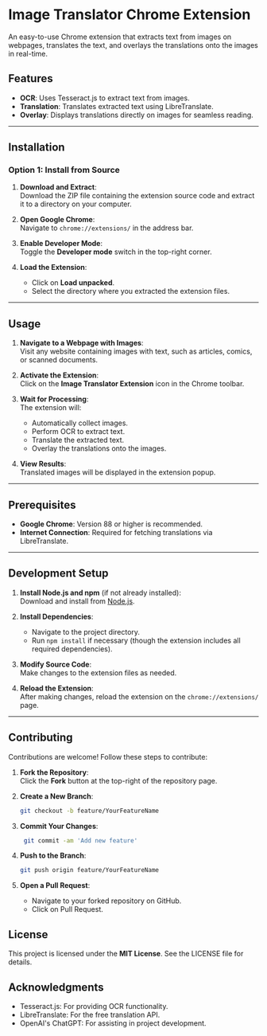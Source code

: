 # Image Translator Chrome Extension

An easy-to-use Chrome extension that extracts text from images on webpages, translates the text, and overlays the translations onto the images in real-time.

## Features
- **OCR**: Uses Tesseract.js to extract text from images.
- **Translation**: Translates extracted text using LibreTranslate.
- **Overlay**: Displays translations directly on images for seamless reading.

---

## Installation

### Option 1: Install from Source
1. **Download and Extract**:  
   Download the ZIP file containing the extension source code and extract it to a directory on your computer.

2. **Open Google Chrome**:  
   Navigate to `chrome://extensions/` in the address bar.

3. **Enable Developer Mode**:  
   Toggle the **Developer mode** switch in the top-right corner.

4. **Load the Extension**:  
   - Click on **Load unpacked**.  
   - Select the directory where you extracted the extension files.

---

## Usage
1. **Navigate to a Webpage with Images**:  
   Visit any website containing images with text, such as articles, comics, or scanned documents.

2. **Activate the Extension**:  
   Click on the **Image Translator Extension** icon in the Chrome toolbar.

3. **Wait for Processing**:  
   The extension will:  
   - Automatically collect images.  
   - Perform OCR to extract text.  
   - Translate the extracted text.  
   - Overlay the translations onto the images.

4. **View Results**:  
   Translated images will be displayed in the extension popup.

---

## Prerequisites
- **Google Chrome**: Version 88 or higher is recommended.
- **Internet Connection**: Required for fetching translations via LibreTranslate.

---

## Development Setup
1. **Install Node.js and npm** (if not already installed):  
   Download and install from [Node.js](https://nodejs.org/).

2. **Install Dependencies**:  
   - Navigate to the project directory.  
   - Run `npm install` if necessary (though the extension includes all required dependencies).

3. **Modify Source Code**:  
   Make changes to the extension files as needed.

4. **Reload the Extension**:  
   After making changes, reload the extension on the `chrome://extensions/` page.

---

## Contributing
Contributions are welcome! Follow these steps to contribute:

1. **Fork the Repository**:  
   Click the **Fork** button at the top-right of the repository page.

2. **Create a New Branch**:  
   ```bash
   git checkout -b feature/YourFeatureName
3. **Commit Your Changes**:
   ```bash
    git commit -am 'Add new feature'
4. **Push to the Branch**:
   ```bash
   git push origin feature/YourFeatureName
5. **Open a Pull Request**:
   - Navigate to your forked repository on GitHub.
   - Click on Pull Request.
   
## License
This project is licensed under the **MIT License**. See the LICENSE file for details.

## Acknowledgments
   - Tesseract.js: For providing OCR functionality.
   - LibreTranslate: For the free translation API.
   - OpenAI's ChatGPT: For assisting in project development.